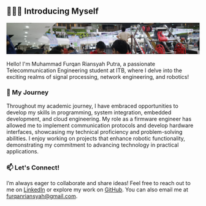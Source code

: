 ## 🙋🏻‍♂️ Introducing Myself

![Profile Banner](img.jpg) <!-- Replace with your actual banner image URL -->

Hello! I'm Muhammad Furqan Riansyah Putra, a passionate Telecommunication Engineering student at ITB, where I delve into the exciting realms of signal processing, network engineering, and robotics!

### 🚀 My Journey

Throughout my academic journey, I have embraced opportunities to develop my skills in programming, system integration, embedded development, and cloud engineering. My role as a firmware engineer has allowed me to implement communication protocols and develop hardware interfaces, showcasing my technical proficiency and problem-solving abilities. I enjoy working on projects that enhance robotic functionality, demonstrating my commitment to advancing technology in practical applications.

### 📫 Let's Connect!

I’m always eager to collaborate and share ideas! Feel free to reach out to me on [LinkedIn](https://www.linkedin.com/in/furqanriansyah) or explore my work on [GitHub](https://github.com/putrafurqan). You can also email me at [furqanriansyah@gmail.com](furqanriansyah@gmail.com).


